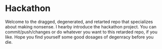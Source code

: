 # Hackathon
Welcome to the dragged, degenerated, and retarted repo that specializes about making nonsense.
I hearby introduce the hackathon project.
You can commit/push/changes or do whatever you want to this retarded repo, if you like.
Hope you find yourself some good dosages of degenracy before you die.
